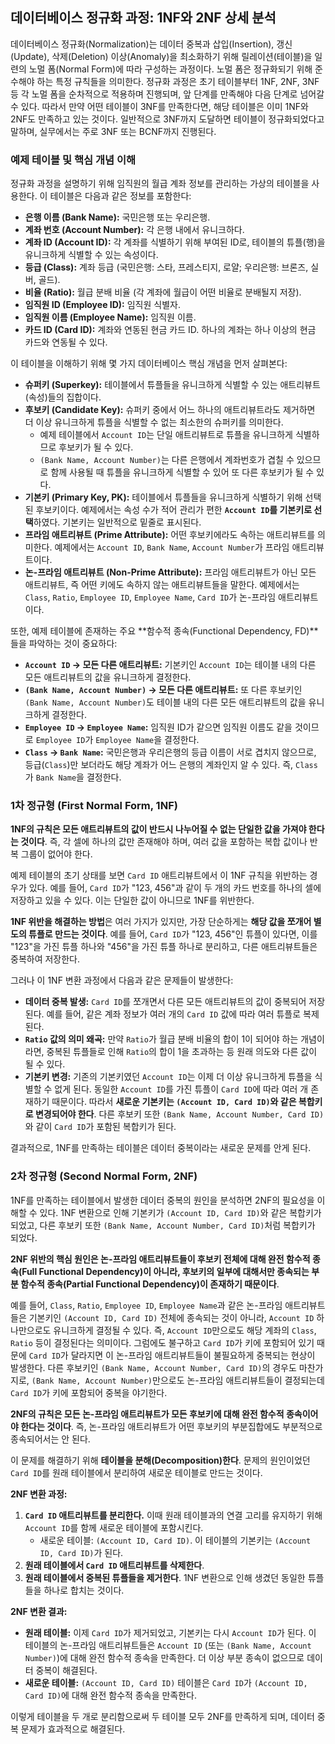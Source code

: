 ## 데이터베이스 정규화 과정: 1NF와 2NF 상세 분석

데이터베이스 정규화(Normalization)는 데이터 중복과 삽입(Insertion), 갱신(Update), 삭제(Deletion) 이상(Anomaly)을 최소화하기 위해 릴레이션(테이블)을 일련의 노멀 폼(Normal Form)에 따라 구성하는 과정이다. 노멀 폼은 정규화되기 위해 준수해야 하는 특정 규칙들을 의미한다. 정규화 과정은 초기 테이블부터 1NF, 2NF, 3NF 등 각 노멀 폼을 순차적으로 적용하며 진행되며, 앞 단계를 만족해야 다음 단계로 넘어갈 수 있다. 따라서 만약 어떤 테이블이 3NF를 만족한다면, 해당 테이블은 이미 1NF와 2NF도 만족하고 있는 것이다. 일반적으로 3NF까지 도달하면 테이블이 정규화되었다고 말하며, 실무에서는 주로 3NF 또는 BCNF까지 진행된다.

### 예제 테이블 및 핵심 개념 이해

정규화 과정을 설명하기 위해 임직원의 월급 계좌 정보를 관리하는 가상의 테이블을 사용한다. 이 테이블은 다음과 같은 정보를 포함한다:

- **은행 이름 (Bank Name):** 국민은행 또는 우리은행.
- **계좌 번호 (Account Number):** 각 은행 내에서 유니크하다.
- **계좌 ID (Account ID):** 각 계좌를 식별하기 위해 부여된 ID로, 테이블의 튜플(행)을 유니크하게 식별할 수 있는 속성이다.
- **등급 (Class):** 계좌 등급 (국민은행: 스타, 프레스티지, 로얄; 우리은행: 브론즈, 실버, 골드).
- **비율 (Ratio):** 월급 분배 비율 (각 계좌에 월급이 어떤 비율로 분배될지 저장).
- **임직원 ID (Employee ID):** 임직원 식별자.
- **임직원 이름 (Employee Name):** 임직원 이름.
- **카드 ID (Card ID):** 계좌와 연동된 현금 카드 ID. 하나의 계좌는 하나 이상의 현금 카드와 연동될 수 있다.

이 테이블을 이해하기 위해 몇 가지 데이터베이스 핵심 개념을 먼저 살펴본다:

- **슈퍼키 (Superkey):** 테이블에서 튜플들을 유니크하게 식별할 수 있는 애트리뷰트(속성)들의 집합이다.
- **후보키 (Candidate Key):** 슈퍼키 중에서 어느 하나의 애트리뷰트라도 제거하면 더 이상 유니크하게 튜플을 식별할 수 없는 최소한의 슈퍼키를 의미한다.
  - 예제 테이블에서 `Account ID`는 단일 애트리뷰트로 튜플을 유니크하게 식별하므로 후보키가 될 수 있다.
  - `(Bank Name, Account Number)`는 다른 은행에서 계좌번호가 겹칠 수 있으므로 함께 사용될 때 튜플을 유니크하게 식별할 수 있어 또 다른 후보키가 될 수 있다.
- **기본키 (Primary Key, PK):** 테이블에서 튜플들을 유니크하게 식별하기 위해 선택된 후보키이다. 예제에서는 속성 수가 적어 관리가 편한 **`Account ID`를 기본키로 선택**하였다. 기본키는 일반적으로 밑줄로 표시된다.
- **프라임 애트리뷰트 (Prime Attribute):** 어떤 후보키에라도 속하는 애트리뷰트를 의미한다. 예제에서는 `Account ID`, `Bank Name`, `Account Number`가 프라임 애트리뷰트이다.
- **논-프라임 애트리뷰트 (Non-Prime Attribute):** 프라임 애트리뷰트가 아닌 모든 애트리뷰트, 즉 어떤 키에도 속하지 않는 애트리뷰트들을 말한다. 예제에서는 `Class`, `Ratio`, `Employee ID`, `Employee Name`, `Card ID`가 논-프라임 애트리뷰트이다.

또한, 예제 테이블에 존재하는 주요 **함수적 종속(Functional Dependency, FD)**들을 파악하는 것이 중요하다:

- **`Account ID` -> 모든 다른 애트리뷰트:** 기본키인 `Account ID`는 테이블 내의 다른 모든 애트리뷰트의 값을 유니크하게 결정한다.
- **`(Bank Name, Account Number)` -> 모든 다른 애트리뷰트:** 또 다른 후보키인 `(Bank Name, Account Number)`도 테이블 내의 다른 모든 애트리뷰트의 값을 유니크하게 결정한다.
- **`Employee ID` -> `Employee Name`:** 임직원 ID가 같으면 임직원 이름도 같을 것이므로 `Employee ID`가 `Employee Name`을 결정한다.
- **`Class` -> `Bank Name`:** 국민은행과 우리은행의 등급 이름이 서로 겹치지 않으므로, 등급(`Class`)만 보더라도 해당 계좌가 어느 은행의 계좌인지 알 수 있다. 즉, `Class`가 `Bank Name`을 결정한다.

### 1차 정규형 (First Normal Form, 1NF)

**1NF의 규칙은 모든 애트리뷰트의 값이 반드시 나누어질 수 없는 단일한 값을 가져야 한다는 것이다**. 즉, 각 셀에 하나의 값만 존재해야 하며, 여러 값을 포함하는 복합 값이나 반복 그룹이 없어야 한다.

예제 테이블의 초기 상태를 보면 `Card ID` 애트리뷰트에서 이 1NF 규칙을 위반하는 경우가 있다. 예를 들어, `Card ID`가 "123, 456"과 같이 두 개의 카드 번호를 하나의 셀에 저장하고 있을 수 있다. 이는 단일한 값이 아니므로 1NF를 위반한다.

**1NF 위반을 해결하는 방법**은 여러 가지가 있지만, 가장 단순하게는 **해당 값을 쪼개어 별도의 튜플로 만드는 것이다**. 예를 들어, `Card ID`가 "123, 456"인 튜플이 있다면, 이를 "123"을 가진 튜플 하나와 "456"을 가진 튜플 하나로 분리하고, 다른 애트리뷰트들은 중복하여 저장한다.

그러나 이 1NF 변환 과정에서 다음과 같은 문제들이 발생한다:

- **데이터 중복 발생:** `Card ID`를 쪼개면서 다른 모든 애트리뷰트의 값이 중복되어 저장된다. 예를 들어, 같은 계좌 정보가 여러 개의 `Card ID` 값에 따라 여러 튜플로 복제된다.
- **`Ratio` 값의 의미 왜곡:** 만약 `Ratio`가 월급 분배 비율의 합이 1이 되어야 하는 개념이라면, 중복된 튜플들로 인해 `Ratio`의 합이 1을 초과하는 등 원래 의도와 다른 값이 될 수 있다.
- **기본키 변경:** 기존의 기본키였던 `Account ID`는 이제 더 이상 유니크하게 튜플을 식별할 수 없게 된다. 동일한 `Account ID`를 가진 튜플이 `Card ID`에 따라 여러 개 존재하기 때문이다. 따라서 **새로운 기본키는 `(Account ID, Card ID)`와 같은 복합키로 변경되어야 한다**. 다른 후보키 또한 `(Bank Name, Account Number, Card ID)`와 같이 `Card ID`가 포함된 복합키가 된다.

결과적으로, 1NF를 만족하는 테이블은 데이터 중복이라는 새로운 문제를 안게 된다.

### 2차 정규형 (Second Normal Form, 2NF)

1NF를 만족하는 테이블에서 발생한 데이터 중복의 원인을 분석하면 2NF의 필요성을 이해할 수 있다. 1NF 변환으로 인해 기본키가 `(Account ID, Card ID)`와 같은 복합키가 되었고, 다른 후보키 또한 `(Bank Name, Account Number, Card ID)`처럼 복합키가 되었다.

**2NF 위반의 핵심 원인은 논-프라임 애트리뷰트들이 후보키 전체에 대해 완전 함수적 종속(Full Functional Dependency)이 아니라, 후보키의 일부에 대해서만 종속되는 부분 함수적 종속(Partial Functional Dependency)이 존재하기 때문이다**.

예를 들어, `Class`, `Ratio`, `Employee ID`, `Employee Name`과 같은 논-프라임 애트리뷰트들은 기본키인 `(Account ID, Card ID)` 전체에 종속되는 것이 아니라, `Account ID` 하나만으로도 유니크하게 결정될 수 있다. 즉, `Account ID`만으로도 해당 계좌의 `Class`, `Ratio` 등이 결정된다는 의미이다. 그럼에도 불구하고 `Card ID`가 키에 포함되어 있기 때문에 `Card ID`가 달라지면 이 논-프라임 애트리뷰트들이 불필요하게 중복되는 현상이 발생한다. 다른 후보키인 `(Bank Name, Account Number, Card ID)`의 경우도 마찬가지로, `(Bank Name, Account Number)`만으로도 논-프라임 애트리뷰트들이 결정되는데 `Card ID`가 키에 포함되어 중복을 야기한다.

**2NF의 규칙은 모든 논-프라임 애트리뷰트가 모든 후보키에 대해 완전 함수적 종속이어야 한다는 것이다**. 즉, 논-프라임 애트리뷰트가 어떤 후보키의 부분집합에도 부분적으로 종속되어서는 안 된다.

이 문제를 해결하기 위해 **테이블을 분해(Decomposition)한다**. 문제의 원인이었던 `Card ID`를 원래 테이블에서 분리하여 새로운 테이블로 만드는 것이다.

**2NF 변환 과정:**

1.  **`Card ID` 애트리뷰트를 분리한다.** 이때 원래 테이블과의 연결 고리를 유지하기 위해 `Account ID`를 함께 새로운 테이블에 포함시킨다.
    - 새로운 테이블: `(Account ID, Card ID)`. 이 테이블의 기본키는 `(Account ID, Card ID)`가 된다.
2.  **원래 테이블에서 `Card ID` 애트리뷰트를 삭제한다**.
3.  **원래 테이블에서 중복된 튜플들을 제거한다**. 1NF 변환으로 인해 생겼던 동일한 튜플들을 하나로 합치는 것이다.

**2NF 변환 결과:**

- **원래 테이블:** 이제 `Card ID`가 제거되었고, 기본키는 다시 `Account ID`가 된다. 이 테이블의 논-프라임 애트리뷰트들은 `Account ID` (또는 `(Bank Name, Account Number)`)에 대해 완전 함수적 종속을 만족한다. 더 이상 부분 종속이 없으므로 데이터 중복이 해결된다.
- **새로운 테이블:** `(Account ID, Card ID)` 테이블은 `Card ID`가 `(Account ID, Card ID)`에 대해 완전 함수적 종속을 만족한다.

이렇게 테이블을 두 개로 분리함으로써 두 테이블 모두 2NF를 만족하게 되며, 데이터 중복 문제가 효과적으로 해결된다.
